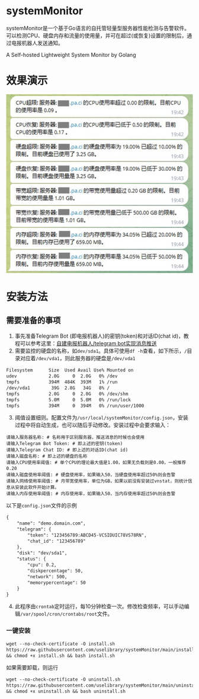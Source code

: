 # systemMonitor

systemMonitor是一个基于Go语言的自托管轻量型服务器性能检测与告警软件。可以检测CPU、硬盘内存和流量的使用量，并可在超过(或恢复)设置的限制后，通过电报机器人发送通知。

A Self-hosted Lightweight System Monitor by Golang


# 效果演示
![notice](https://raw.githubusercontent.com/uselibrary/systemMonitor/main/assets/8cb18054e876f2fa70706.jpg)


# 安装方法

## 需要准备的事项

1. 事先准备Telegram Bot (即电报机器人)的密钥(token)和对话ID(chat id)，教程可以参考这里：[自建电报机器人/telegram bot实现消息推送](https://pa.ci/119.html)
2. 需要监控的硬盘的名称，如`dev/sda1`。具体可使用`df -h`查看，如下所示，`/`目录对应着`/dev/vda1`，则此服务器的硬盘是`/dev/vda1`
```
Filesystem      Size  Used Avail Use% Mounted on
udev            2.0G     0  2.0G   0% /dev
tmpfs           394M  484K  393M   1% /run
/dev/vda1        39G  2.8G   34G   8% /
tmpfs           2.0G     0  2.0G   0% /dev/shm
tmpfs           5.0M     0  5.0M   0% /run/lock
tmpfs           394M     0  394M   0% /run/user/1000
```
3. 阈值设置细则。配置文件为`/usr/local/systemMonitor/config.json`，安装过程中将自动生成，也可以随后手动修改。安装过程中会要求输入：
```
请输入服务器名称: # 名称用于区别服务器，推送消息的时候也会使用
请输入Telegram Bot Token: # 即上述的密钥(token)
请输入Telegram Chat ID: # 即上述的对话ID(chat id)
请输入磁盘名称: # 即上述的硬盘的名称
请输入CPU使用率阈值: # 单个CPU的理论最大值是1.00，如果无负载则是0.00，一般推荐0.20
请输入磁盘使用率阈值: # 硬盘使用率，如果输入50，当硬盘使用率超过50%则会告警
请输入网络使用率阈值: # 月带宽使用率，单位为GB，如果以前没有安装过vnstat，则统计信息从安装此软件开始计算。
请输入内存使用率阈值: # 内存使用率，如果输入50，当内存使用率超过50%则会告警
```
以下是`config.json`文件的示例
```
{
    "name": "demo.domain.com",
    "telegram": {
        "token": "123456789:ABCD45-VCSIDUIC78VS78RN",
        "chat_id": "123456789"
    },
    "disk": "dev/sda1",
    "status": {
        "cpu": 0.2,
        "diskpercentage": 50,
        "network": 500,
        "memorypercentage": 50
    }
}
```
4. 此程序由`crontab`定时运行，每10分钟检查一次。修改检查频率，可以手动编辑`/var/spool/cron/crontabs/root`文件。

### 一键安装
```
wget --no-check-certificate -O install.sh https://raw.githubusercontent.com/uselibrary/systemMonitor/main/install.sh && chmod +x install.sh && bash install.sh
```

如果需要卸载，则运行
```
wget --no-check-certificate -O uninstall.sh https://raw.githubusercontent.com/uselibrary/systemMonitor/main/uninstall.sh && chmod +x uninstall.sh && bash uninstall.sh
```

